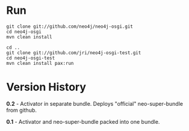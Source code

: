 
Run
===

    git clone git://github.com/neo4j/neo4j-osgi.git
    cd neo4j-osgi
    mvn clean install

    cd ..
    git clone git://github.com/jri/neo4j-osgi-test.git
    cd neo4j-osgi-test
    mvn clean install pax:run


Version History
===============

**0.2** - Activator in separate bundle. Deploys "official" neo-super-bundle from github.

**0.1** - Activator and neo-super-bundle packed into one bundle.
